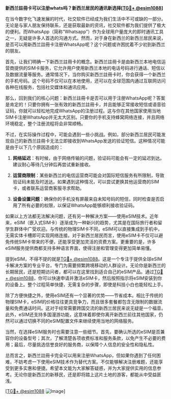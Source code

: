 **新西兰註冊卡可以注册whats吗？新西兰居民的通讯新选择[[TG💪+ @esim1088](https://t.me/s/esim1088)]**

在当今数字化飞速发展的时代，社交软件已经成为我们生活中不可或缺的一部分。无论是与家人朋友保持联系，还是获取最新的资讯，社交软件都为我们提供了极大的便利。而WhatsApp（简称“Whatsapp”）作为全球用户量庞大的即时通讯工具之一，无疑是许多人首选的沟通方式。然而，对于身在新西兰的新西兰居民来说，是否可以用新西兰註冊卡注册WhatsApp呢？这个问题或许困扰着不少初到新西兰的朋友。

首先，让我们明确一下新西兰註冊卡的概念。新西兰註冊卡是由新西兰本地电信运营商提供的SIM卡服务，它允许用户使用新西兰本地的电话号码进行通话、短信以及数据流量等服务。通常情况下，当你购买新西兰註冊卡时，你会获得一个新西兰的手机号码。这个号码不仅可以在本地使用，还可以在全球范围内通过互联网访问各种在线服务，包括社交媒体和通讯应用。

那么，回到我们的核心问题：新西兰註冊卡是否可以用于注册WhatsApp呢？答案是肯定的！只要你拥有一张有效的新西兰註冊卡，并且能够正常接收短信或语音验证码，你就可以轻松地完成WhatsApp的注册过程。这与你在其他国家使用当地SIM卡注册WhatsApp并无太大区别。只要你的手机支持蜂窝网络连接，并且网络环境稳定，整个注册流程将会非常顺畅。

不过，在实际操作过程中，可能会遇到一些小挑战。例如，部分新西兰居民可能发现自己的新西兰註冊卡无法立即接收到WhatsApp发送的验证短信。这种情况可能是由于以下几个原因造成的：

1. **网络延迟**：有时候，由于网络传输的问题，验证码可能会有一定的延迟到达。建议耐心等待几分钟后再尝试重新接收。
   
2. **运营商限制**：某些新西兰的电信运营商可能会对国际短信服务有所限制，导致验证码未能及时送达。如果遇到这种情况，可以尝试更换其他运营商的SIM卡，或者联系运营商客服寻求帮助。

3. **设备设置问题**：确保你的手机没有屏蔽来自未知号码的短信，同时检查是否启用了所有必要的权限，以保证WhatsApp能够顺利接收验证码。

如果以上方法都无法解决问题，还有另一种解决方案——使用eSIM技术。近年来，eSIM（嵌入式SIM卡）逐渐成为一种新兴的趋势，尤其是在国际旅行者和留学生群体中广受欢迎。与传统的物理SIM卡不同，eSIM可以直接集成到手机中，无需实体卡槽即可实现网络连接。对于新西兰居民而言，使用eSIM卡不仅可以避免传统SIM卡带来的不便，还能享受更加灵活的资费方案。更重要的是，许多eSIM服务提供商都支持多种语言界面，使得注册和管理变得更加简单易懂。

提到eSIM，不得不提的就是[TG💪+ @esim1088](https://t.me/s/esim1088)。这是一个专注于提供全球eSIM卡解决方案的专业平台，专门为需要频繁跨境移动的人群设计。无论你是新西兰的长期居民，还是短期访问者，都可以在这里找到适合自己的eSIM产品。通过[TG💪+ @esim1088](https://t.me/s/esim1088)，你可以快速申请并激活eSIM卡，然后按照指示将eSIM安装到你的设备上。整个过程简单快捷，无需复杂的步骤，即使是科技小白也能轻松上手。

除了方便快捷之外，使用eSIM还有一个显著的优势——节省成本。相比于传统的物理SIM卡，eSIM的价格往往更具竞争力，而且很多套餐都包含无限制的数据流量和免费通话时间。这对于经常需要跨国交流的新西兰居民来说无疑是一个福音。此外，eSIM还支持多国漫游功能，这意味着即使你离开新西兰前往其他国家，仍然可以通过切换不同的eSIM配置文件来继续使用当地的网络服务。

当然，在选择eSIM服务时也需要注意一些细节。首先，要确认所选的eSIM是否兼容你的设备型号；其次，了解清楚各项收费标准和服务条款，以免产生不必要的费用；最后，尽量挑选信誉良好的服务商，以保障个人信息的安全性和隐私性。

总而言之，新西兰註冊卡完全可以用来注册WhatsApp，但如果你遇到了任何困难，不妨考虑一下使用eSIM技术作为替代方案。不仅能够解决注册难题，还能享受到更多实惠和便捷。希望本文能为大家解答疑惑，并为大家提供实用的信息参考。无论你是新西兰的新移民，还是即将踏上这片土地的游客，都能从中受益匪浅。

[[TG💪+ @esim1088](https://t.me/s/esim1088) ![Image](https://i.postimg.cc/4NQfJmqS/Snipaste-2025-05-13-00-14-12.png)]